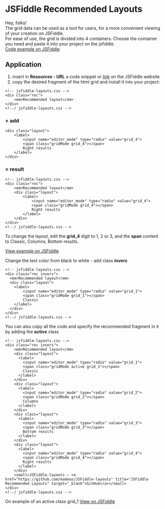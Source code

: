 # JSFiddle Recommended Layouts

Hey, folks!  
The grid data can be used as a tool for users, for a more convenient viewing of your creation on JSFiddle.  
For ease of use, the grid is divided into 4 containers. Choose the container you need and paste it into your project on the jsfiddle.  
[Code example on JSFiddle][id1]

## Application

1. insert in **Resources - URL** a code snippet or [link][id2] on the JSFiddle website
2. copy the desired fragment of the html grid and install it into your project:  
>
    <!-- jsfiddle-layouts.css -->
    <div class="rec">
        <em>Recommended layout</em>
    </div>
    <!--/ jsfiddle-layouts.css -->
    
### + add  
>
    <div class="layout">
        <label>
            <input name="editor_mode" type="radio" value="grid_4">
            <span class="gridMode grid_4"></span>
            Right results
        </label>
    </div>
    
### = result
>
    <!-- jsfiddle-layouts.css -->
    <div class="rec">
        <em>Recommended layout</em>
        <div class="layout">
            <label>
                <input name="editor_mode" type="radio" value="grid_4">
                <span class="gridMode grid_4"></span>
                Right results
            </label>
        </div>
    </div>
    <!--/ jsfiddle-layouts.css -->

To change the layout, edit the **grid_4** digit to 1, 2 or 3, and the **span** content to Classic, Columns, Bottom results.

[View example on JSFiddle][id3]

Change the text color from black to white - add class **invers**
>
    <!-- jsfiddle-layouts.css -->
    <div class="rec invers">
      <em>Recommended layout</em>
      <div class="layout">
        <label>
            <input name="editor_mode" type="radio" value="grid_1">
            <span class="gridMode grid_1"></span>
            Classic
        </label>
      </div>
    </div>
    <!--/ jsfiddle-layouts.css -->
    
You can also copy all the code and specify the recommended fragment in it by adding the **active** class
>
    <!-- jsfiddle-layouts.css -->
    <div class="rec invers">
        <em>Recommended layout</em>
        <div class="layout">
          <label>
            <input name="editor_mode" type="radio" value="grid_1">
            <span class="gridMode active grid_1"></span>
            Classic
          </label>
        </div>
        <div class="layout">
          <label>
            <input name="editor_mode" type="radio" value="grid_2">
            <span class="gridMode grid_2"></span>
            Columns
          </label>
        </div>
        <div class="layout">
          <label>
            <input name="editor_mode" type="radio" value="grid_3">
            <span class="gridMode grid_3"></span>
            Bottom results
          </label>
        </div>
        <div class="layout">
          <label>
            <input name="editor_mode" type="radio" value="grid_4">
            <span class="gridMode grid_4"></span>
            Right results
          </label>
        </div>
        <small>JSFiddle-layouts — <a href="https://github.com/madeas/JSFiddle-layouts" title="JSFiddle Recommended Layouts" target="_blank">GitHub</a></small>
    </div>
    <!--/ jsfiddle-layouts.css -->

On example of an active class grid_1 [View on JSFiddle][id4]

[id1]: https://jsfiddle.net/madeas/ouLehk70/ "Code example on JSFiddle"
[id2]: https://madeas.ru/css/jsfiddle-layouts.css "jsfiddle-layouts.css"
[id3]: https://jsfiddle.net/madeas/q2p2ydk6/ "Full example on JSFiddle"
[id4]: https://jsfiddle.net/madeas/L54xt3ej/ "Example on JSFiddle"
